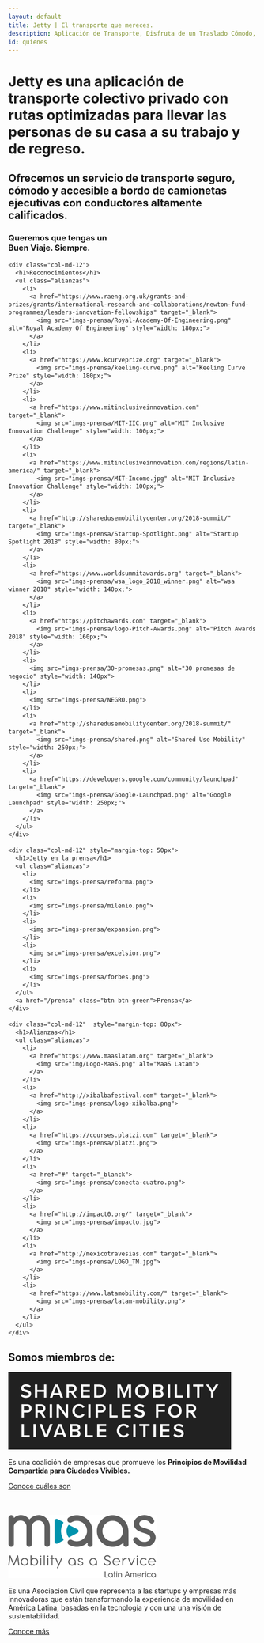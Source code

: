 ```yaml
---
layout: default
title: Jetty | El transporte que mereces.
description: Aplicación de Transporte, Disfruta de un Traslado Cómodo, Rápido y Seguro de Manera Diaria a Bordo de  Camionetas Ejecutivas con Conductores Verificados.
id: quienes
---
```


<div class="container-fluid gradient quienes">
  <div class="container">
    <div class="row">
      <div class="col-md-12">
        <h1>Jetty es una aplicación de transporte colectivo privado con rutas optimizadas para llevar las personas de su casa a su trabajo y de regreso.</h1>
        <h2>Ofrecemos un servicio de transporte seguro, cómodo y accesible a bordo de camionetas ejecutivas con conductores altamente calificados.</h2>
        <h3>Queremos que tengas un <br> <strong>Buen Viaje. Siempre.</strong></h3>
      </div>
    </div>
  </div>
</div>

<div class="container alianzas-content">
  <div class="row">

    <div class="col-md-12">
      <h1>Reconocimientos</h1>
      <ul class="alianzas">
        <li>
          <a href="https://www.raeng.org.uk/grants-and-prizes/grants/international-research-and-collaborations/newton-fund-programmes/leaders-innovation-fellowships" target="_blank">
            <img src="imgs-prensa/Royal-Academy-Of-Engineering.png" alt="Royal Academy Of Engineering" style="width: 180px;">
          </a>
        </li>
        <li>
          <a href="https://www.kcurveprize.org" target="_blank">
            <img src="imgs-prensa/keeling-curve.png" alt="Keeling Curve Prize" style="width: 180px;">
          </a>
        </li>
        <li>
          <a href="https://www.mitinclusiveinnovation.com" target="_blank">
            <img src="imgs-prensa/MIT-IIC.png" alt="MIT Inclusive Innovation Challenge" style="width: 100px;">
          </a>
        </li>
        <li>
          <a href="https://www.mitinclusiveinnovation.com/regions/latin-america/" target="_blank">
            <img src="imgs-prensa/MIT-Income.jpg" alt="MIT Inclusive Innovation Challenge" style="width: 100px;">
          </a>
        </li>
        <li>
          <a href="http://sharedusemobilitycenter.org/2018-summit/" target="_blank">
            <img src="imgs-prensa/Startup-Spotlight.png" alt="Startup Spotlight 2018" style="width: 80px;">
          </a>
        </li>
        <li>
          <a href="https://www.worldsummitawards.org" target="_blank">
            <img src="imgs-prensa/wsa_logo_2018_winner.png" alt="wsa winner 2018" style="width: 140px;">
          </a>
        </li>
        <li>
          <a href="https://pitchawards.com" target="_blank">
            <img src="imgs-prensa/logo-Pitch-Awards.png" alt="Pitch Awards 2018" style="width: 160px;">
          </a>
        </li>
        <li>
          <img src="imgs-prensa/30-promesas.png" alt="30 promesas de negocio" style="width: 140px">
        </li>
        <li>
          <img src="imgs-prensa/NEGRO.png">
        </li>
        <li>
          <a href="http://sharedusemobilitycenter.org/2018-summit/" target="_blank">
            <img src="imgs-prensa/shared.png" alt="Shared Use Mobility" style="width: 250px;">
          </a>
        </li>
        <li>
          <a href="https://developers.google.com/community/launchpad" target="_blank">
            <img src="imgs-prensa/Google-Launchpad.png" alt="Google Launchpad" style="width: 250px;">
          </a>
        </li>
      </ul>
    </div>

    <div class="col-md-12" style="margin-top: 50px">
      <h1>Jetty en la prensa</h1>
      <ul class="alianzas">
        <li>
          <img src="imgs-prensa/reforma.png">
        </li>
        <li>
          <img src="imgs-prensa/milenio.png">
        </li>
        <li>
          <img src="imgs-prensa/expansion.png">
        </li>
        <li>
          <img src="imgs-prensa/excelsior.png">
        </li>
        <li>
          <img src="imgs-prensa/forbes.png">
        </li>
      </ul>
      <a href="/prensa" class="btn btn-green">Prensa</a>
    </div>

    <div class="col-md-12"  style="margin-top: 80px">
      <h1>Alianzas</h1>
      <ul class="alianzas">
        <li>
          <a href="https://www.maaslatam.org" target="_blank">
            <img src="img/Logo-MaaS.png" alt="MaaS Latam">
          </a>
        </li>
        <li>
          <a href="http://xibalbafestival.com" target="_blank">
            <img src="imgs-prensa/logo-xibalba.png">
          </a>
        </li>
        <li>
          <a href="https://courses.platzi.com" target="_blank">
            <img src="imgs-prensa/platzi.png">
          </a>
        </li>
        <li>
          <a href="#" target="_blanck">
            <img src="imgs-prensa/conecta-cuatro.png">
          </a>
        </li>
        <li>
          <a href="http://impact0.org/" target="_blank">
            <img src="imgs-prensa/impacto.jpg">
          </a>
        </li>
        <li>
          <a href="http://mexicotravesias.com" target="_blank">
            <img src="imgs-prensa/LOGO_TM.jpg">
          </a>
        </li>
        <li>
          <a href="https://www.latamobility.com/" target="_blank">
            <img src="imgs-prensa/latam-mobility.png">
          </a>
        </li>
      </ul>
    </div>

  </div>
</div>

<div class="clearfix"></div>

<div class="container mobility">
  <div class="row">
    <div class="col-md-10 col-md-offset-1">
      <h2>Somos miembros de:</h2>
      <div class="row" style="margin-bottom: 50px;">
        <div class="col-md-3">
          <img src="img/logo-shared-mobility.jpg" alt="SHARED MOBILITY PRINCIPLES FOR LIVABLE CITIES">
        </div>
        <div class="col-md-9">
          <p class="lead">Es una coalición de empresas que promueve los <b>Principios de Movilidad Compartida para Ciudades Vivibles.</b></p>
          <a href="https://static1.squarespace.com/static/59c2e59b4c326d11fcf1f516/t/5a677b38c83025d21f6c5bd5/1516731192772/10+Points+WRI+Spanish.pdf" target="_blank">Conoce cuáles son</a>
        </div>
      </div>
      <div class="row">
        <div class="col-md-3">
          <img src="img/Logo-MaaS.png" alt="Maas Latam">
        </div>
        <div class="col-md-9">
          <p class="lead">Es una Asociación Civil que representa a las startups y empresas más innovadoras que están transformando la experiencia de movilidad en América Latina, basadas en la tecnología y con una una visión de sustentabilidad.</p>
          <a href="http://maaslatam.org" target="_blank">Conoce más</a>
        </div>
      </div>
    </div>
  </div>
</div>


